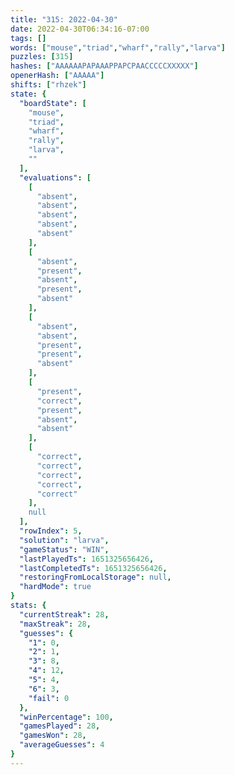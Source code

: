 ```yaml
---
title: "315: 2022-04-30"
date: 2022-04-30T06:34:16-07:00
tags: []
words: ["mouse","triad","wharf","rally","larva"]
puzzles: [315]
hashes: ["AAAAAAPAPAAAPPAPCPAACCCCCXXXXX"]
openerHash: ["AAAAA"]
shifts: ["rhzek"]
state: {
  "boardState": [
    "mouse",
    "triad",
    "wharf",
    "rally",
    "larva",
    ""
  ],
  "evaluations": [
    [
      "absent",
      "absent",
      "absent",
      "absent",
      "absent"
    ],
    [
      "absent",
      "present",
      "absent",
      "present",
      "absent"
    ],
    [
      "absent",
      "absent",
      "present",
      "present",
      "absent"
    ],
    [
      "present",
      "correct",
      "present",
      "absent",
      "absent"
    ],
    [
      "correct",
      "correct",
      "correct",
      "correct",
      "correct"
    ],
    null
  ],
  "rowIndex": 5,
  "solution": "larva",
  "gameStatus": "WIN",
  "lastPlayedTs": 1651325656426,
  "lastCompletedTs": 1651325656426,
  "restoringFromLocalStorage": null,
  "hardMode": true
}
stats: {
  "currentStreak": 28,
  "maxStreak": 28,
  "guesses": {
    "1": 0,
    "2": 1,
    "3": 8,
    "4": 12,
    "5": 4,
    "6": 3,
    "fail": 0
  },
  "winPercentage": 100,
  "gamesPlayed": 28,
  "gamesWon": 28,
  "averageGuesses": 4
}
---
```


<!-- more -->
